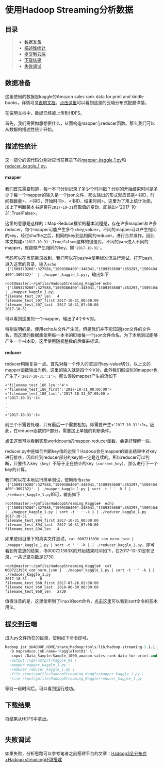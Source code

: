 # 使用Hadoop Streaming分析数据

## 目录

> - [数据准备](#1)  
> - [描述性统计](#2)  
> - [提交到云端](#3)  
> - [下载结果](#4)  
> - [失败调试](#5)  

## <p id=1>数据准备 

这里使用的数据是kaggle的Amazon sales rank data for print and kindle books，详情可见[说明文档](../Documentations/open_datas.md)。[点击这里](../Documentations/Hadoop_distribute.md)可以看到这里的云端分布式配置详情。   

在说明文档中，数据已经被上传到HDFS。

首先，我们需要构思想要什么，从而构造mapper与reducer函数。那么我们可以从数据的描述性统计开始。

## <p id=2>描述性统计

这一部分的源代码分别对应当前目录下的[mapper_kaggle_1.py](./mapper_kaggle_1.py)和[reducer_kaggle_1.py](./reducer_kaggle_1.py)。  

#### mapper

我们首先需要知道，每一本书分别记录了多少个时间戳？分别的开始结束时间是多少？每一个mapper的输入是一个json文件，那么输出的形式就应该是<书ID，时间戳数量>、<书ID，开始时间>、<书ID，结束时间>。这里为了用上统计功能，加上了判断某本书是否在`2017-10-31`有取值的变动，即输出<'2017-10-31',True/False>。  

这里的意思是这样的：Map-Reduce框架的基本流程是，存在许多mapper和许多reducer，每个mapper可能产生多个<key,value>，不同的mapper可以产生相同的key，经过shuffle之后，相同的key到达相同的reducer，进行合并操作。因此本文构建`<'2017-10-31',True/False>`这样的键值对，不同的json进入不同的mapper，就能够产生相同的key，即`'2017-10-31'`。  

代码可以在当前目录找到，我们可以在bash中使用标准流进行测试。打开bash，进入这里的目录，输入`echo '{"1509379200":327588,"1509386400":348041,"1509393600":353297,"1509404400":369732}'  | ./mapper_kaggle_1.py;`，输出如下
```
root@master:~/gmfile/HadoopStreaming_Kaggle# echo '{"1509379200":327588,"1509386400":348041,"1509393600":353297,"1509404400":369732}'  | ./mapper_kaggle_1.py;
filename_test_307_len   4
filename_test_307_first 2017-10-31_00:00:00
filename_test_307_last  2017-10-31_07:00:00
2017-10-31      1
```
可以看到这里的一个mapper，输出了4个K-V对。  

特别说明的是，使用echo从文件产生流，但是我们并不能知道json文件的文件名，而这里的数据集使用每一本书的ID给每一个json文件命名。为了本地测试能够产生一个书本ID，这里使用随机整数的后缀来标识。


#### reducer

reducer稍微复杂一点。首先对每一个传入的流进行key-value切分。以上文的mapper函数输出为例，这里的输入就是四个K-V对。此外我们假设别的mapper也产生了`<'2017-10-31':1'>`，那么假设mapper产生的流如下
```
<'filename_test_180_len':'4'>
<'filename_test_180_first':'2017-10-31_00:00:00'>
<'filename_test_180_last':'2017-10-31_07:00:00'>
<'2017-10-31':1>
.
.
.
<'2017-10-31':1>
```
前三个不需要处理，只有最后一个需要相加，即需要产生`<'2017-10-31':2>`。因此，在reducer函数的IF部分，需要加上单独的判断条件。  

[点击这里](https://github.com/daviddwlee84/RaspPi-Cluster/tree/master/Example/MapReduce/GeneralWordCount)可以看到实现worldcount的mapper-reducer函数，会更好理解一些。  

reducer.py中是如何判断key值的边界？Hadoop会在mapper的输出结果中对key进行排序，因此传到reducer部分的key值一定是连续的。所以reducer可以判断，只要传入key（`key`）不等于正在统计的key（`current_key`），那么进行下一个key的计算。  

我们可以在本地进行简单测试，使用命令`echo '{"1509379200":327588,"1509386400":348041,"1509393600":353297,"1509404400":369732}'  | ./mapper_kaggle_1.py | sort -t ' ' -k 1 | ./reducer_kaggle_1.py`即可，输出如下
```
root@master:~/gmfile/HadoopStreaming_Kaggle#  echo '{"1509379200":327588,"1509386400":348041,"1509393600":353297,"1509404400":369732}'  | ./mapper_kaggle_1.py | sort -t ' ' -k 1 | ./reducer_kaggle_1.py
2017-10-31      1
filename_test_894_first 2017-10-31_00:00:00
filename_test_894_last  2017-10-31_07:00:00
filename_test_894_len   4
```

如果使用目录下的真实文件测试，`cat 000721393X_com_norm.json | ./mapper_kaggle_1.py | sort -t ' ' -k 1 | ./reducer_kaggle_1.py`，即可看到有意思的结果，书000721393X的开始结束时间如下，在2017-10-31没有记录，一共记录次数是2730.
```
root@master:~/gmfile/HadoopStreaming_Kaggle#  cat 000721393X_com_norm.json |  ./mapper_kaggle_1.py | sort -t ' ' -k 1 | ./reducer_kaggle_1.py
2017-10-31      0
filename_test_960_first 2017-07-26_02:00:00
filename_test_960_last  2018-06-30_08:00:00
filename_test_960_len   2730
```

值得注意的是，这里使用到了linux的sort命令，[点击这里](https://www.cnblogs.com/fulucky/p/8022718.html)可以看到sort命令的基本用法。

## <p id=3>提交到云端


进入py文件所在的目录，使用如下命令即可。
```s
hadoop jar $HADOOP_HOME/share/hadoop/tools/lib/hadoop-streaming-3.1.1.jar \
  -D mapreduce.job.name='KaggleTest01' \
  -input /Data_Sample/Sample_1000_amazon-sales-rank-data-for-print-and-kindle-books/Sample_ranks_norm/*.json \
  -output /xgm/output/kaggle_01 \
  -mapper mapper_kaggle_1.py \
  -reducer reducer_kaggle_1.py \
  -file /root/gmfile/HadoopStreaming_Kaggle/mapper_kaggle_1.py \
  -file /root/gmfile/HadoopStreaming_Kaggle/reducer_kaggle_1.py
```
等待一段时间后，可以看到运行成功。


## <p id=4>下载结果

将结果从HDFS中拿出。
```

```





## <p id=5>失败调试

如果失败，分析思路可以参考笔者之前搭建平台的文章：[Hadoop3全分布式+Hadoop streaming环境搭建](../Documentations/Hadoop_distribute.md)



